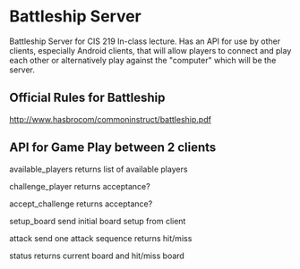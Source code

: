 Battleship Server
=================

Battleship Server for CIS 219 In-class lecture.  Has an API for use by other clients, especially Android clients, that will allow players to connect and play each other or alternatively play against  the "computer" which will be the server.

## Official Rules for Battleship  
http://www.hasbrocom/commoninstruct/battleship.pdf


## API for Game Play between 2 clients

available_players
  returns list of available players

challenge_player
  returns acceptance?
  
accept_challenge
  returns acceptance?
  
setup_board
  send initial board setup from client
  
attack
  send one attack sequence
  returns hit/miss
  
status
  returns current board and hit/miss board